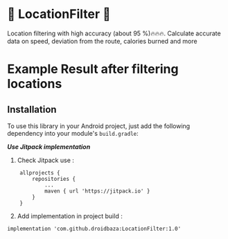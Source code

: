 # :dart: LocationFilter :dart:
Location filtering with high accuracy (about 95 %):fire::fire::fire:.
Calculate accurate data on speed, deviation from the route, calories burned and more 

# Example Result after filtering locations


## Installation

To use this library in your Android project, just add the following dependency into your module's `build.gradle`:

***Use Jitpack implementation***

1. Check Jitpack use : 
```
	allprojects {
		repositories {
			...
			maven { url 'https://jitpack.io' }
		}
	}
```

2. Add implementation in project build :
```
implementation 'com.github.droidbaza:LocationFilter:1.0'
```
